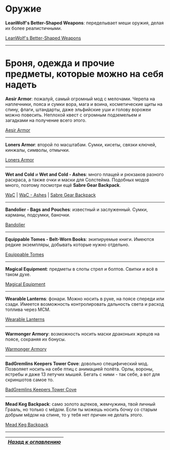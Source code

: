 # Оружие

**LeanWolf's Better-Shaped Weapons**: переделывает меши оружия, делая их более реалистичными.

[LeanWolf's Better-Shaped Weapons](http://www.nexusmods.com/skyrim/mods/39870/?)

------

# Броня, одежда и прочие предметы, которые можно на себя надеть

**Aesir Armor**: пожалуй, самый огромный мод с мелочами. Черепа на наплечники, пояса и сумки вора, мага и воина, косметические щиты на спину, флаги, штандарты, даже эльфийские уши и голову ворожеи можно повесить. Неплохой квест с огромным подземельем и загадками на получение всего этого.

[Aesir Armor](http://www.nexusmods.com/skyrim/mods/35094/?)

------

**Loners Armor**: второй по масштабам. Сумки, кисеты, связки ключей, кинжалы, символы, отмычки.

[Loners Armor](http://www.nexusmods.com/skyrim/mods/38441/?)

------

**Wet and Cold** и **Wet and Cold - Ashes**: много плащей и рюкзаков разного раскраса, а также очки и маски для Солстейма. Подобных модов много, поэтому посмотри ещё **Sabre Gear Backpack**.

[WaC](http://www.nexusmods.com/skyrim/mods/27563/?) | [WaC - Ashes](http://www.nexusmods.com/skyrim/mods/31968/?) | [Sabre Gear Backpack](http://www.nexusmods.com/skyrim/mods/13687/?)

------

**Bandolier - Bags and Pouches**: известный и заслуженный. Сумки, карманы, подсумки, баночки.

[Bandolier](http://www.nexusmods.com/skyrim/mods/16438/?)

------

**Equippable Tomes - Belt-Worn Books**: экипируемые книги. Имеются редкие экземпляры, добывать которые нужно отдельно.

[Equippable Tomes](http://www.nexusmods.com/skyrim/mods/76949/?)

------

**Magical Equipment**: предметы в слоты стрел и болтов. Свитки и всё в таком духе.

[Magical Equipment](http://www.nexusmods.com/skyrim/mods/26214/?)

------

**Wearable Lanterns**: фонари. Можно носить в руке, на поясе спереди или сзади. Имеется возможность контролировать дальность света и расход топлива через МСМ.

[Wearable Lanterns](http://www.nexusmods.com/skyrim/mods/17416/?)

------

**Warmonger Armory**: возможность носить маски драконьих жрецов на поясе, сохраняя их бонусы.

[Warmonger Armory](http://www.nexusmods.com/skyrim/mods/50459/?)

------

**BadGremlins Keepers Tower Cove**: довольно специфический мод. Позволяет носить на себе птиц с анимацией полёта. Орлы, вороны, ястребы и даже 13 летучих мышей. Бегать с ними - так себе, а вот для скриншотов самое то.

[BadGremlins Keepers Tower Cove](http://www.nexusmods.com/skyrim/mods/30622/?)

------

**Mead Keg Backpack**: само золото ацтеков, жемчужина, твой личный Грааль, но только с мёдом. Если ты можешь носить бочку со старым добрым мёдом на спине, то у тебя нет причин не делать этого.

[Mead Keg Backpack](http://www.nexusmods.com/skyrim/mods/35792/?)

------

|[*Назад к оглавлению*](../01_Оглавление.md)|
|:---:|
